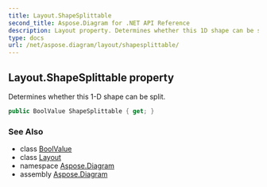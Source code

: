 ```yaml
---
title: Layout.ShapeSplittable
second_title: Aspose.Diagram for .NET API Reference
description: Layout property. Determines whether this 1D shape can be split
type: docs
url: /net/aspose.diagram/layout/shapesplittable/
---
```

## Layout.ShapeSplittable property

Determines whether this 1-D shape can be split.

```csharp
public BoolValue ShapeSplittable { get; }
```

### See Also

* class [BoolValue](../../boolvalue/)
* class [Layout](../)
* namespace [Aspose.Diagram](../../layout/)
* assembly [Aspose.Diagram](../../../)


